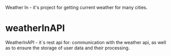 Weather In - it's project for getting current weather for many cities.
# weatherInAPI
WeatherInAPI - it`s rest api for: communication with the weather api, as well as to ensure the storage of user data and their processing.
 
